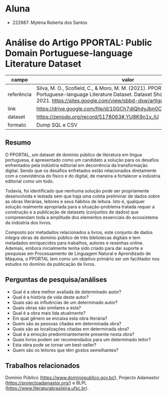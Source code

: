 # Aluna
* 222687: Mylena Roberta dos Santos

# Análise do Artigo PPORTAL: Public Domain Portuguese-language Literature Dataset

| campo | valor |
|-------|-------|
| referência | Silva, M. O., Scofield, C., & Moro, M. M. (2021). PPORTAL: Public Domain Portuguese-language Literature Dataset. Dataset Showcase Workshop, SBBD 2021. https://sites.google.com/view/sbbd-dsw/artigos?authuser=0 |
| link       | https://drive.google.com/file/d/10GCh7djQhdyJbn0Cp3bcxJnPcvzautXJ/view |
| dataset    | https://zenodo.org/record/5178063#.YU8K9n1v_IU |
| formato    | Dump SQL e CSV |

## Resumo

O PPORTAL, um dataset de domínio público de literatura em língua portuguesa, é apresentado como um
candidato a solução para os desafios enfrentados pela indústria editorial em decorrência da
transformação digital. Sendo que os desafios enfretados estão relacionados diretamente com a 
coexistência do físico e do digital, de maneira a fortalecer a indústria editorial como um todo. <br>

Todavia, foi identificado que nenhuma solução pode ser propriamente desenvolvida e testada sem que
haja uma coleta preliminar de dados sobre as obras literárias, leitores e seus hábitos de leitura.
Isto é, qualquer solução realmente apropriada para a situação-problema tratada requer a construção
e a publicação de datasets (conjuntos de dados) que compreendam toda a amplitude dos elementos 
essenciais do ecossistema da indústria dos livros. <br>

Composto por metadados relacionados a livros, este conjunto de dados integra obras de domínio público
de três bibliotecas digitais e tem metadados enriquecidos para trabalhos, autores e resenhas online.
Ademais, embora inicialmente tenha sido criado para dar suporte a pesquisas em Processamento de
Linguagem Natural e Aprendizado de Máquina, o PPORTAL tem como um objetivo primário ser um facilitador
nos estudos no domínio da publicação de livros.

## Perguntas de pesquisa/análises

* Qual é a obra melhor avaliada de determinado autor?
* Qual é a história de vida deste autor?
* Quais são as influências de um determinado autor?
* Quais obras são similares a esta?
* Qual é a obra mais lida atualmente?
* Em qual gênero se encaixa esta obra literária?
* Quem são as pessoas citadas em determinada obra?
* Quais são as localizações citadas em determinada obra?
* Qual é a emoção predominantemente presente nesta obra?
* Quais livros podem ser recomendados para um determinado leitor?
* Esta obra pode se tornar um best-seller?
* Quem são os leitores que têm gostos semelhantes?

## Trabalhos relacionados

Domínio Público (https://www.dominiopublico.gov.br/), Projecto Adamastor (https://projectoadamastor.org/)
e BLPL (https://www.literaturabrasileira.ufsc.br).

